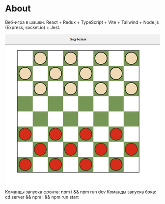 # About
Веб-игра в шашки.
React + Redux + TypeScript + Vite + Tailwind + Node.js (Express, socket.io) + Jest.

![interface](./public/interface.png)

Команды запуска фронта: npm i && npm run dev
Команды запуска бэка: cd server && npm i && npm run start

